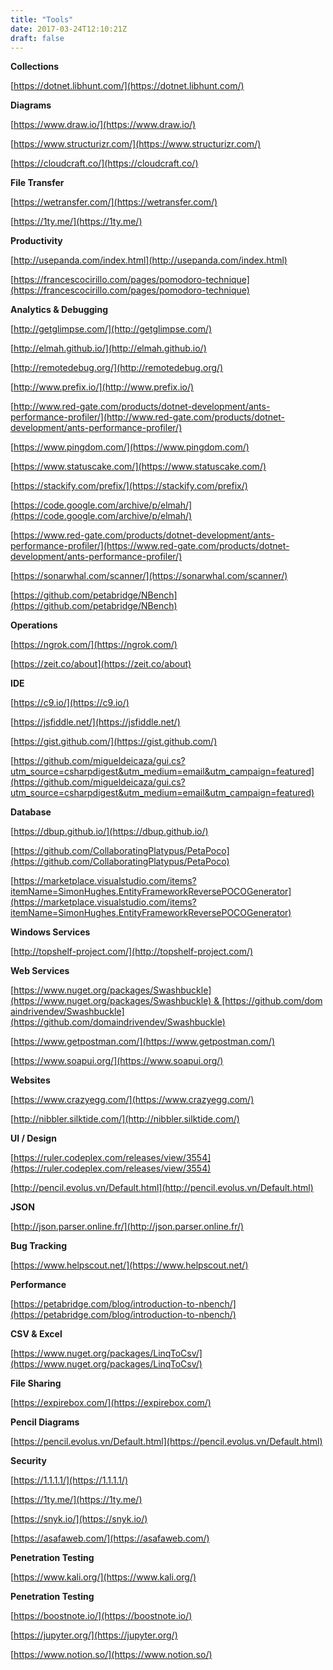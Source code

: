 ```yaml
---
title: "Tools"
date: 2017-03-24T12:10:21Z
draft: false
---
```


**Collections**

[https://dotnet.libhunt.com/](https://dotnet.libhunt.com/)

**Diagrams**

[https://www.draw.io/](https://www.draw.io/)

[https://www.structurizr.com/](https://www.structurizr.com/)

[https://cloudcraft.co/](https://cloudcraft.co/)

**File Transfer**

[https://wetransfer.com/](https://wetransfer.com/)

[https://1ty.me/](https://1ty.me/)

**Productivity**

[http://usepanda.com/index.html](http://usepanda.com/index.html)

[https://francescocirillo.com/pages/pomodoro-technique](https://francescocirillo.com/pages/pomodoro-technique)

**Analytics & Debugging**

[http://getglimpse.com/](http://getglimpse.com/)

[http://elmah.github.io/](http://elmah.github.io/)

[http://remotedebug.org/](http://remotedebug.org/)

[http://www.prefix.io/](http://www.prefix.io/)

[http://www.red-gate.com/products/dotnet-development/ants-performance-profiler/](http://www.red-gate.com/products/dotnet-development/ants-performance-profiler/)

[https://www.pingdom.com/](https://www.pingdom.com/)

[https://www.statuscake.com/](https://www.statuscake.com/)

[https://stackify.com/prefix/](https://stackify.com/prefix/)

[https://code.google.com/archive/p/elmah/](https://code.google.com/archive/p/elmah/)

[https://www.red-gate.com/products/dotnet-development/ants-performance-profiler/](https://www.red-gate.com/products/dotnet-development/ants-performance-profiler/)

[https://sonarwhal.com/scanner/](https://sonarwhal.com/scanner/)

[https://github.com/petabridge/NBench](https://github.com/petabridge/NBench)

**Operations**

[https://ngrok.com/](https://ngrok.com/)

[https://zeit.co/about](https://zeit.co/about)

**IDE**

[https://c9.io/](https://c9.io/)

[https://jsfiddle.net/](https://jsfiddle.net/)

[https://gist.github.com/](https://gist.github.com/)

[https://github.com/migueldeicaza/gui.cs?utm_source=csharpdigest&utm_medium=email&utm_campaign=featured](https://github.com/migueldeicaza/gui.cs?utm_source=csharpdigest&utm_medium=email&utm_campaign=featured)

**Database**

[https://dbup.github.io/](https://dbup.github.io/)

[https://github.com/CollaboratingPlatypus/PetaPoco](https://github.com/CollaboratingPlatypus/PetaPoco)

[https://marketplace.visualstudio.com/items?itemName=SimonHughes.EntityFrameworkReversePOCOGenerator](https://marketplace.visualstudio.com/items?itemName=SimonHughes.EntityFrameworkReversePOCOGenerator)

**Windows Services**

[http://topshelf-project.com/](http://topshelf-project.com/)

**Web Services**

[https://www.nuget.org/packages/Swashbuckle](https://www.nuget.org/packages/Swashbuckle) & [https://github.com/domaindrivendev/Swashbuckle](https://github.com/domaindrivendev/Swashbuckle)

[https://www.getpostman.com/](https://www.getpostman.com/)

[https://www.soapui.org/](https://www.soapui.org/)

**Websites**

[https://www.crazyegg.com/](https://www.crazyegg.com/)

[http://nibbler.silktide.com/](http://nibbler.silktide.com/)

**UI / Design**

[https://ruler.codeplex.com/releases/view/3554](https://ruler.codeplex.com/releases/view/3554)

[http://pencil.evolus.vn/Default.html](http://pencil.evolus.vn/Default.html)

**JSON**

[http://json.parser.online.fr/](http://json.parser.online.fr/)

**Bug Tracking**

[https://www.helpscout.net/](https://www.helpscout.net/)

**Performance**

[https://petabridge.com/blog/introduction-to-nbench/](https://petabridge.com/blog/introduction-to-nbench/)

**CSV & Excel**

[https://www.nuget.org/packages/LinqToCsv/](https://www.nuget.org/packages/LinqToCsv/)

**File Sharing**

[https://expirebox.com/](https://expirebox.com/)

**Pencil Diagrams**

[https://pencil.evolus.vn/Default.html](https://pencil.evolus.vn/Default.html)

**Security**

[https://1.1.1.1/](https://1.1.1.1/)

[https://1ty.me/](https://1ty.me/)

[https://snyk.io/](https://snyk.io/)

[https://asafaweb.com/](https://asafaweb.com/)

**Penetration Testing**

[https://www.kali.org/](https://www.kali.org/)

**Penetration Testing**

[https://boostnote.io/](https://boostnote.io/)

[https://jupyter.org/](https://jupyter.org/)

[https://www.notion.so/](https://www.notion.so/)